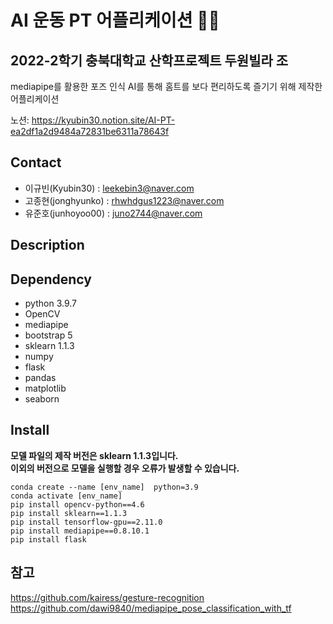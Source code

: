 # AI 운동 PT 어플리케이션 🤸‍♂️
## 2022-2학기 충북대학교 산학프로젝트 두원빌라 조
mediapipe를 활용한 포즈 인식 AI를 통해 홈트를 보다 편리하도록 즐기기 위해 제작한 어플리케이션

노션: https://kyubin30.notion.site/AI-PT-ea2df1a2d9484a72831be6311a78643f

## Contact

- 이규빈(Kyubin30)    : leekebin3@naver.com
- 고종현(jonghyunko)  : rhwhdgus1223@naver.com
- 유준호(junhoyoo00)  : juno2744@naver.com

## Description

## Dependency
- python 3.9.7
- OpenCV
- mediapipe
- bootstrap 5
- sklearn 1.1.3
- numpy
- flask
- pandas
- matplotlib
- seaborn


## Install
**모델 파일의 제작 버전은 sklearn 1.1.3입니다.<br>이외의 버전으로 모델을 실행할 경우 오류가 발생할 수 있습니다.**

```
conda create --name [env_name]  python=3.9
conda activate [env_name]
pip install opencv-python==4.6
pip install sklearn==1.1.3
pip install tensorflow-gpu==2.11.0
pip install mediapipe==0.8.10.1
pip install flask
```

## 참고
https://github.com/kairess/gesture-recognition
https://github.com/dawi9840/mediapipe_pose_classification_with_tf


